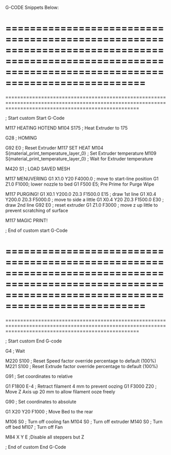 G-CODE Snippets Below:

=========================================================================================================================================================
=========================================================================================================================================================
=========================================================================================================================================================

; Start custom Start G-Code

M117 HEATING HOTEND
M104 S175 ; Heat Extruder to 175

G28 ; HOMING

G92 E0 ; Reset Extruder
M117 SET HEAT
M104 S{material_print_temperature_layer_0} ; Set Extruder temperature
M109 S{material_print_temperature_layer_0} ; Wait for Extruder temperature

M420 S1 ; LOAD SAVED MESH

M117 MENUVERING
G1 X1.0 Y20  F4000.0 ; move to start-line position
G1 Z1.0 F1000; lower nozzle to bed
G1  F500 E5; Pre Prime for Purge Wipe

M117 PURGING!
G1 X0.1 Y200.0 Z0.3 F1500.0 E15 ; draw 1st line
G1 X0.4 Y200.0 Z0.3 F5000.0 ; move to side a little
G1 X0.4 Y20 Z0.3 F1500.0 E30 ; draw 2nd line
G92 E0 ; reset extruder
G1 Z1.0 F3000 ; move z up little to prevent scratching of surface

M117 MAGIC PRINT!

; End of custom start G-Code

=========================================================================================================================================================
=========================================================================================================================================================
=========================================================================================================================================================

; Start custom End G-code

G4 ; Wait

M220 S100 ; Reset Speed factor override percentage to default (100%)
M221 S100 ; Reset Extrude factor override percentage to default (100%)

G91 ; Set coordinates to relative

G1 F1800 E-4 ; Retract filament 4 mm to prevent oozing
G1 F3000 Z20 ; Move Z Axis up 20 mm to allow filament ooze freely

G90 ; Set coordinates to absolute

G1 X20 Y20 F1000 ; Move Bed to the rear

M106 S0 ; Turn off cooling fan
M104 S0 ; Turn off extruder
M140 S0 ; Turn off bed
M107 ; Turn off Fan

M84 X Y E ;Disable all steppers but Z

; End of custom End G-Code
